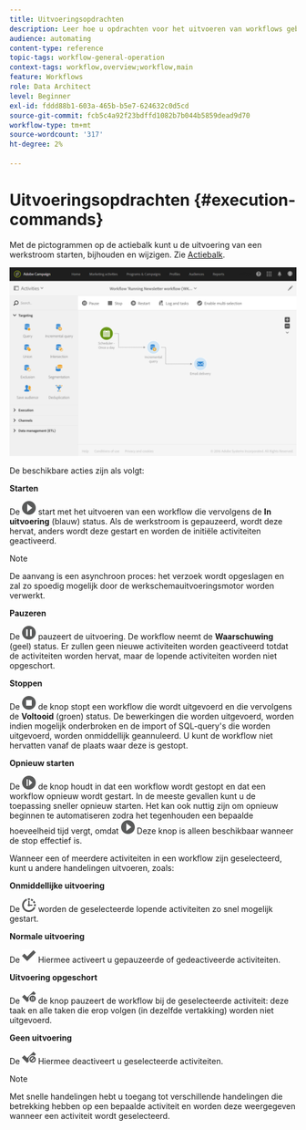 ```yaml
---
title: Uitvoeringsopdrachten
description: Leer hoe u opdrachten voor het uitvoeren van workflows gebruikt.
audience: automating
content-type: reference
topic-tags: workflow-general-operation
context-tags: workflow,overview;workflow,main
feature: Workflows
role: Data Architect
level: Beginner
exl-id: fddd88b1-603a-465b-b5e7-624632c0d5cd
source-git-commit: fcb5c4a92f23bdffd1082b7b044b5859dead9d70
workflow-type: tm+mt
source-wordcount: '317'
ht-degree: 2%

---
```


# Uitvoeringsopdrachten {#execution-commands}

Met de pictogrammen op de actiebalk kunt u de uitvoering van een werkstroom starten, bijhouden en wijzigen. Zie [Actiebalk](../../automating/using/workflow-interface.md#action-bar).

![](assets/wkf_execution_2.png)

De beschikbare acties zijn als volgt:

**Starten**

De ![](assets/play_darkgrey-24px.png) start met het uitvoeren van een workflow die vervolgens de **In uitvoering** (blauw) status. Als de werkstroom is gepauzeerd, wordt deze hervat, anders wordt deze gestart en worden de initiële activiteiten geactiveerd.

>[!NOTE]
>
>De aanvang is een asynchroon proces: het verzoek wordt opgeslagen en zal zo spoedig mogelijk door de werkschemauitvoeringsmotor worden verwerkt.

**Pauzeren**

De ![](assets/pause_darkgrey-24px.png) pauzeert de uitvoering. De workflow neemt de **Waarschuwing** (geel) status. Er zullen geen nieuwe activiteiten worden geactiveerd totdat de activiteiten worden hervat, maar de lopende activiteiten worden niet opgeschort.

**Stoppen**

De ![](assets/stop_darkgrey-24px.png) de knop stopt een workflow die wordt uitgevoerd en die vervolgens de **Voltooid** (groen) status. De bewerkingen die worden uitgevoerd, worden indien mogelijk onderbroken en de import of SQL-query&#39;s die worden uitgevoerd, worden onmiddellijk geannuleerd. U kunt de workflow niet hervatten vanaf de plaats waar deze is gestopt.

**Opnieuw starten**

De ![](assets/pauseplay_darkgrey-24px.png) de knop houdt in dat een workflow wordt gestopt en dat een workflow opnieuw wordt gestart. In de meeste gevallen kunt u de toepassing sneller opnieuw starten. Het kan ook nuttig zijn om opnieuw beginnen te automatiseren zodra het tegenhouden een bepaalde hoeveelheid tijd vergt, omdat ![](assets/play_darkgrey-24px.png) Deze knop is alleen beschikbaar wanneer de stop effectief is.

Wanneer een of meerdere activiteiten in een workflow zijn geselecteerd, kunt u andere handelingen uitvoeren, zoals:

**Onmiddellijke uitvoering**

De ![](assets/pending_darkgrey-24px.png) worden de geselecteerde lopende activiteiten zo snel mogelijk gestart.

**Normale uitvoering**

De ![](assets/check_darkgrey-24px.png) Hiermee activeert u gepauzeerde of gedeactiveerde activiteiten.

**Uitvoering opgeschort**

De ![](assets/check_pause_darkgrey-24px.png) de knop pauzeert de workflow bij de geselecteerde activiteit: deze taak en alle taken die erop volgen (in dezelfde vertakking) worden niet uitgevoerd.

**Geen uitvoering**

De ![](assets/checkdisable.png) Hiermee deactiveert u geselecteerde activiteiten.

>[!NOTE]
>
>Met snelle handelingen hebt u toegang tot verschillende handelingen die betrekking hebben op een bepaalde activiteit en worden deze weergegeven wanneer een activiteit wordt geselecteerd.
